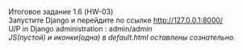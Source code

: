 Итоговое задание 1.6 (HW-03)<br>
Запустите Django и перейдите по ссылке http://127.0.0.1:8000/<br>
U/P in Django administration : admin/admin<br>
<i>JS(пустой) и иконки(одна) в default.html оставлены сознательно.</i>
